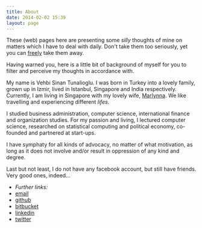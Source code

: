 ```yaml
---
title: About
date: 2014-02-02 15:39
layout: page
---
```


These (web) pages here are presenting some *silly* thoughts of mine on
matters which I have to deal with daily. Don't take them too
seriously, yet you can <a href="#license">freely</a> take them away.

Having warned you, here is a little bit of background of myself for
you to filter and perceive my thoughts in accordance with.

My name is Vehbi Sinan Tunalioglu. I was born in Turkey into a lovely
family, grown up in Izmir, lived in Istanbul, Singapore and India
respectively. Currently, I am living in Singapore with my lovely wife,
[Marlynna](http://www.marlynnat.com). We like travelling and
experiencing different *lifes*.

I studied business administration, computer science, international
finance and organization studies. For my passion and living, I
lectured computer science, researched on statistical computing and
political economy, co-founded and partnered at start-ups.

I have symphaty for all kinds of advocacy, no matter of what
motivation, as long as it does not involve and/or result in oppression
of any kind and degree.

Last but not least, I do not have any facebook account, but still have
friends. Very good ones, indeed...


<ul class="list-inline">
<li><em>Further links:</em></li>
<li><a href="mailto:vst@vsthost.com"><i class="fa fa-envelope"></i> email</a></li>
<li><a href="https://github.com/vst"><i class="fa fa-github"></i> github</a></li>
<li><a href="https://bitbucket.com/vehbisinan"><i class="fa fa-bitbucket"></i> bitbucket</a></li>
<li><a href="http://sg.linkedin.com/in/vehbisinan/"><i class="fa fa-linkedin-square"></i> linkedin</a></li>
<li><a href="https://twitter.com/vehbisinan/"><i class="fa fa-twitter"></i> twitter</a></li>
</ul>
